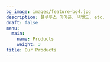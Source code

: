 ```yaml
---
bg_image: images/feature-bg4.jpg
description: 블루투스 이어폰, 넥밴드, etc.
draft: false
menu:
  main:
    name: Products
    weight: 3
title: Our Products
---
```

